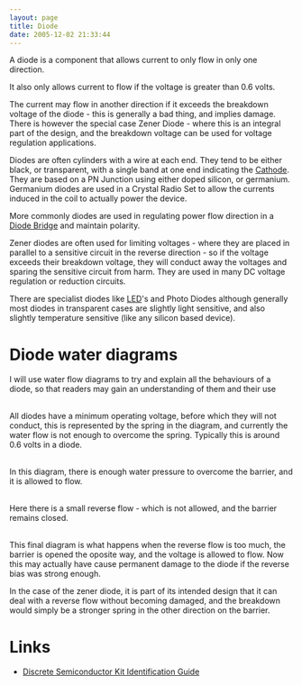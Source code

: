 ```yaml
---
layout: page
title: Diode
date: 2005-12-02 21:33:44
---
```


A diode is a component that allows current to only flow in only one direction.

It also only allows current to flow if the voltage is greater than 0.6 volts.
</p>
<p>The current may flow in another direction if it exceeds the breakdown voltage of the diode - this is generally a bad thing, and implies damage. There is however the special case Zener Diode - where this is an integral part of the design, and the breakdown voltage can be used for voltage regulation applications.
</p>
<p>Diodes are often cylinders with a wire at each end. They tend to be either black, or transparent, with a single band at one end indicating the <a href="/wiki/cathode.html" title="The Negative Electrode">Cathode</a>. They are based on a PN Junction using either doped silicon, or germanium. Germanium diodes are used in a Crystal Radio Set to allow the currents induced in the coil to actually power the device.
</p>
<p>More commonly diodes are used in regulating power flow direction in a <a href="/wiki/diode_bridge.html" title="Diode Bridge">Diode Bridge</a> and maintain polarity.
</p>
<p>Zener diodes are often used for limiting voltages - where they are placed in parallel to a sensitive circuit in the reverse direction - so if the voltage exceeds their breakdown voltage, they will conduct away the voltages and sparing the sensitive circuit from harm. They are used in many DC voltage regulation or reduction circuits.
</p>
<p>There are specialist diodes like <a href="/wiki/led.html" title="Light Emitting Diode">LED</a>'s and Photo Diodes although generally most diodes in transparent cases are slightly light sensitive, and also slightly temperature sensitive (like any silicon based device).
</p>
<h1  id="Diode_water_diagrams">Diode water diagrams</h1>
<p>I will use water flow diagrams to try and explain all the behaviours of a diode, so that readers may gain an understanding of them and their use
</p>
<p>
<br/>All diodes have a minimum operating voltage, before which they will not conduct, this is represented by the spring in the diagram, and currently the water flow is not enough to overcome the spring. Typically this is around 0.6 volts in a diode.
</p>
<p>
<br/>In this diagram, there is enough water pressure to overcome the barrier, and it is allowed to flow.
</p>
<p>
<br/>Here there is a small reverse flow - which is not allowed, and the barrier remains closed.
</p>
<p>
<br/>This final diagram is what happens when the reverse flow is too much, the barrier is opened the oposite way, and the voltage is allowed to flow. Now this may actually have cause permanent damage to the diode if the reverse bias was strong enough.
</p>
<p>In the case of the zener diode, it is part of its intended design that it can deal with a reverse flow without becoming damaged, and the breakdown would simply be a stronger spring in the other direction on the barrier.
</p>
<h1  id="Links">Links</h1>

* [Discrete Semiconductor Kit Identification Guide](https://learn.sparkfun.com/tutorials/discrete-semiconductor-kit-identification-guide/diodes)
